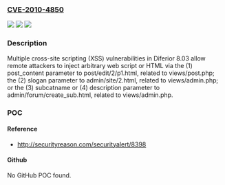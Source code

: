 ### [CVE-2010-4850](https://cve.mitre.org/cgi-bin/cvename.cgi?name=CVE-2010-4850)
![](https://img.shields.io/static/v1?label=Product&message=n%2Fa&color=blue)
![](https://img.shields.io/static/v1?label=Version&message=n%2Fa&color=blue)
![](https://img.shields.io/static/v1?label=Vulnerability&message=n%2Fa&color=brighgreen)

### Description

Multiple cross-site scripting (XSS) vulnerabilities in Diferior 8.03 allow remote attackers to inject arbitrary web script or HTML via the (1) post_content parameter to post/edit/2/p1.html, related to views/post.php; the (2) slogan parameter to admin/site/2.html, related to views/admin.php; or the (3) subcatname or (4) description parameter to admin/forum/create_sub.html, related to views/admin.php.

### POC

#### Reference
- http://securityreason.com/securityalert/8398

#### Github
No GitHub POC found.

